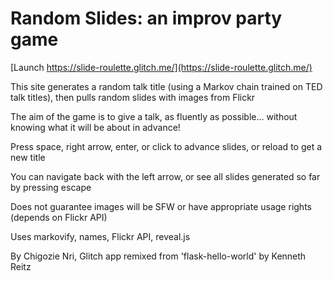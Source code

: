 Random Slides: an improv party game
===================================

[Launch https://slide-roulette.glitch.me/](https://slide-roulette.glitch.me/)

This site generates a random talk title (using a Markov chain trained on TED talk titles), then pulls random slides with images from Flickr

The aim of the game is to give a talk, as fluently as possible... without knowing what it will be about in advance!

Press space, right arrow, enter, or click to advance slides, or reload to get a new title

You can navigate back with the left arrow, or see all slides generated so far by pressing escape

Does not guarantee images will be SFW or have appropriate usage rights (depends on Flickr API)

Uses markovify, names, Flickr API, reveal.js

By Chigozie Nri, Glitch app remixed from 'flask-hello-world' by Kenneth Reitz